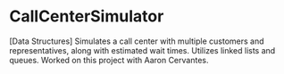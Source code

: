 # CallCenterSimulator
[Data Structures] Simulates a call center with multiple customers and representatives, along with estimated wait times. Utilizes linked lists and queues.
Worked on this project with Aaron Cervantes.
